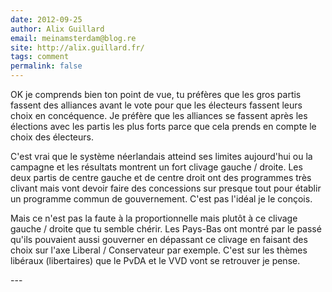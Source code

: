 ```yaml
---
date: 2012-09-25
author: Alix Guillard
email: meinamsterdam@blog.re
site: http://alix.guillard.fr/
tags: comment
permalink: false
---
```


<p>OK je comprends bien ton point de vue, tu préfères que les gros partis fassent des alliances avant le vote pour que les électeurs fassent leurs choix en concéquence. Je préfère que les alliances se fassent après les élections avec les partis les plus forts parce que cela prends en compte le choix des électeurs. </p>
<p>C'est vrai que le système néerlandais atteind ses limites aujourd'hui ou la campagne et les résultats montrent un fort clivage gauche / droite. Les deux partis de centre gauche et de centre droit ont des programmes très clivant mais vont devoir faire des concessions sur presque tout pour établir un programme commun de gouvernement. C'est pas l'idéal je le conçois. </p>
<p>Mais ce n'est pas la faute à la proportionnelle mais plutôt à ce clivage gauche / droite que tu semble chérir. Les Pays-Bas ont montré par le passé qu'ils pouvaient aussi gouverner en dépassant ce clivage en faisant des choix sur l'axe Liberal / Conservateur par exemple. C'est sur les thèmes libéraux (libertaires) que le PvDA et le VVD vont se retrouver je pense.</p>
---